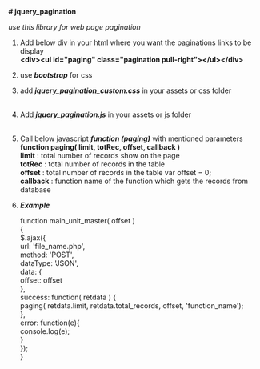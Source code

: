 <b># jquery_pagination</b>

<i>use this library for web page pagination</i>

1. Add below div in your html where you want the paginations links to be display <br>
  <b>&lt;div&gt;&lt;ul id="paging" class="pagination pull-right"&gt;&lt;/ul&gt;&lt;/div&gt;</b><br>

2. use <b><i>bootstrap</i></b> for css
3. add <b><i>jquery_pagination_custom.css</i></b> in your assets or css folder<br><br>
4. Add <b><i>jquery_pagination.js</i></b> in your assets or js folder<br><br>
5. Call below javascript <b><i>function (paging)</i></b> with mentioned parameters<br>
  <b>function paging( limit, totRec, offset, callback )</b><br>
  <b>limit</b>    :  total number of records show on the page <br>
  <b>totRec</b>   :  total number of records in the table <br>
  <b>offset</b>   :  total number of records in the table  var offset = 0; <br>
  <b>callback</b> :  function name of the function which gets the records from database <br>

5. <b><i>Example</i></b>
    
    function main_unit_master( offset )<br>
    {<br>
    	$.ajax({<br>
    		url: 'file_name.php',<br>
    		method: 'POST',<br>
    		dataType: 'JSON',<br>
    		data: {<br>
    			offset: offset<br>
    		},<br>
    		success: function( retdata ) {<br>
    			paging( retdata.limit, retdata.total_records, offset, 'function_name');<br>
    		},<br>
    		error: function(e){<br>
    			console.log(e);<br>
    		}<br>
    	});<br>
    }
    
